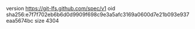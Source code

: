version https://git-lfs.github.com/spec/v1
oid sha256:e7f7f702eb6b6d0d9909f698c9e3a5afc3169a0600d7e21b093e937eaa5674bc
size 4304
